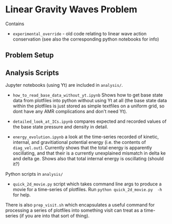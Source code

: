 # Linear Gravity Waves Problem

Contains

  * `experimental_override` - old code relating to linear wave action conservation (see also the corresponding python notebooks for info)

## Problem Setup

## Analysis Scripts

Jupyter notebooks (using Yt) are included in `analysis/`.

* `how_to_read_base_data_without_yt.ipynb` Shows how to get base state data from plotfiles into python without using Yt at all (the base state data within the plotfiles is just stored as simple textfiles on a uniform grid, so dont have any AMR complications and don't need Yt).

* `detailed_look_at_ICs.ipynb` compares expected and recorded values of the base state pressure and density in detail. 

* `energy_evolution.ipynb` a look at the time-series recorded of kinetic, internal, and gravitiational potential energy (i.e. the contents of `diag_vel.out`). Currently shows that the total energy is apparently oscillating, and that their is a currently unexplained mismatch in delta ke and delta ge. Shows also that total internal energy is oscillating (should it?)

Python scripts in `analysis/`

* `quick_2d_movie.py` script which takes command line args to produce a movie for a time-series of plotfiles. Run  `python quick_2d_movie.py  -h` for help.

There is also `prep_visit.sh` which encapsulates a useful command for processing a series of plotfiles into something visit can treat as a time-series (if you are into that sort of thing). 
